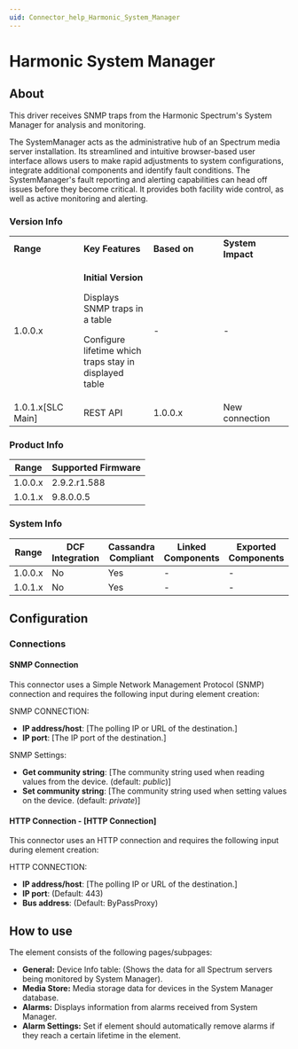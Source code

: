 ```yaml
---
uid: Connector_help_Harmonic_System_Manager
---
```


# Harmonic System Manager

## About

This driver receives SNMP traps from the Harmonic Spectrum's System Manager for analysis and monitoring.

The SystemManager acts as the administrative hub of an Spectrum media server installation. Its streamlined and intuitive browser-based user interface allows users to make rapid adjustments to system configurations, integrate additional components and identify fault conditions. The SystemManager's fault reporting and alerting capabilities can head off issues before they become critical. It provides both facility wide control, as well as active monitoring and alerting.

### Version Info

<table>
<colgroup>
<col style="width: 25%" />
<col style="width: 25%" />
<col style="width: 25%" />
<col style="width: 25%" />
</colgroup>
<tbody>
<tr class="odd">
<td><strong>Range</strong></td>
<td><strong>Key Features</strong></td>
<td><strong>Based on</strong></td>
<td><strong>System Impact</strong></td>
</tr>
<tr class="even">
<td>1.0.0.x</td>
<td><p><strong>Initial Version</strong></p>
<p>Displays SNMP traps in a table</p>
<p>Configure lifetime which traps stay in displayed table</p></td>
<td>-</td>
<td>-</td>
</tr>
<tr class="odd">
<td>1.0.1.x[SLC Main]</td>
<td>REST API</td>
<td>1.0.0.x</td>
<td>New connection</td>
</tr>
</tbody>
</table>

### Product Info

| **Range** | **Supported Firmware** |
|-----------|------------------------|
| 1.0.0.x   | 2.9.2.r1.588           |
| 1.0.1.x   | 9.8.0.0.5              |

### System Info

| **Range** | **DCF Integration** | **Cassandra Compliant** | **Linked Components** | **Exported Components** |
|-----------|---------------------|-------------------------|-----------------------|-------------------------|
| 1.0.0.x   | No                  | Yes                     | \-                    | \-                      |
| 1.0.1.x   | No                  | Yes                     | \-                    | \-                      |

## Configuration

### Connections

#### SNMP Connection

This connector uses a Simple Network Management Protocol (SNMP) connection and requires the following input during element creation:

SNMP CONNECTION:

- **IP address/host**: \[The polling IP or URL of the destination.\]
- **IP port**: \[The IP port of the destination.\]

SNMP Settings:

- **Get community string**: \[The community string used when reading values from the device. (default: *public*)\]
- **Set community string**: \[The community string used when setting values on the device. (default: *private*)\]

#### HTTP Connection - \[HTTP Connection\]

This connector uses an HTTP connection and requires the following input during element creation:

HTTP CONNECTION:

- **IP address/host**: \[The polling IP or URL of the destination.\]
- **IP port**: (Default: 443)
- **Bus address**: (Default: ByPassProxy)

## How to use

The element consists of the following pages/subpages:

- **General:** Device Info table: (Shows the data for all Spectrum servers being monitored by System Manager).
- **Media Store:** Media storage data for devices in the System Manager database.
- **Alarms:** Displays information from alarms received from System Manager.
- **Alarm Settings:** Set if element should automatically remove alarms if they reach a certain lifetime in the element.
